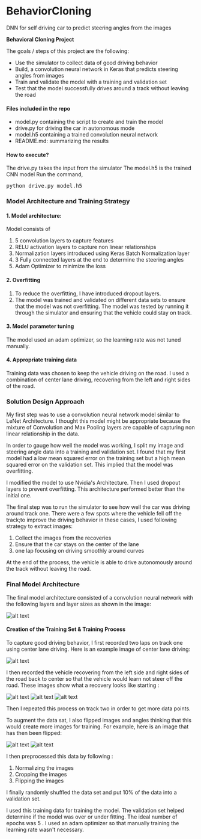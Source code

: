 # BehaviorCloning
DNN for self driving car to predict steering angles from the images 

[//]: # (Image References)

[image1]: ./examples/Nvidia_model.png "Model Visualization"
[image2]: ./examples/center.jpg 
[image3]: ./examples/rec_center.jpg "Recovery Image"
[image4]: ./examples/recov_left.jpg "Recovery Image"
[image5]: ./examples/rec_right.jpg "Recovery Image"
[image6]: ./examples/orig.png   "Normal Image"
[image7]: ./examples/flip.png "Flipped Image"

**Behavioral Cloning Project**

The goals / steps of this project are the following:
* Use the simulator to collect data of good driving behavior
* Build, a convolution neural network in Keras that predicts steering angles from images
* Train and validate the model with a training and validation set
* Test that the model successfully drives around a track without leaving the road

#### Files included in the repo
* model.py containing the script to create and train the model
* drive.py for driving the car in autonomous mode
* model.h5 containing a trained convolution neural network 
* README.md: summarizing the results

#### How to execute?

The drive.py takes the input from the simulator
The model.h5 is the trained CNN model 
Run the command, 
<pre>
python drive.py model.h5 
</pre>

### Model Architecture and Training Strategy

#### 1. Model architecture:
Model consists of 
1. 5 convolution layers to capture features 
2. RELU activation layers to capture non linear relationships
3. Normalization layers introduced using Keras Batch Normalization layer
4. 3 Fully connected layers at the end to determine the steering angles 
5. Adam Optimizer to minimize the loss 

#### 2. Overfitting 
1. To reduce the overfitting, I have introduced dropout layers. 
2. The model was trained and validated on different data sets to ensure that the model was not overfitting. The model was tested by 
running it through the simulator and ensuring that the vehicle could stay on track.

#### 3. Model parameter tuning 

The model used an adam optimizer, so the learning rate was not tuned manually.

#### 4. Appropriate training data

Training data was chosen to keep the vehicle driving on the road. 
I used a combination of center lane driving, recovering from the left and right sides of the road. 

### Solution Design Approach

My first step was to use a convolution neural network model similar to LeNet Architecture.
I thought this model might be appropriate because the mixture of Convolution and Max Pooling layers are capable of capturing non 
linear relationship in the data. 

In order to gauge how well the model was working, 
I split my image and steering angle data into a training and validation set. I found that my first 
model had a low mean squared error on the training set but a high mean squared error on the validation set. 
This implied that the model was overfitting. 

I modified the model to use Nvidia's Architecture. 
Then I used dropout layers to prevent overfitting. This architecture performed better than the initial one. 

The final step was to run the simulator to see how well the car was driving around track one.
There were a few spots where the vehicle fell off the track;to improve the driving behavior in these cases, I used following 
strategy to extract images:
1. Collect the images from the recoveries
2. Ensure that the car stays on the center of the lane 
3. one lap focusing on driving smoothly around curves

At the end of the process, the vehicle is able to drive autonomously around the track without leaving the road.


### Final Model Architecture

The final model architecture  consisted of a convolution neural network with the following layers and layer sizes as shown in the image:

![alt text][image1]

#### Creation of the Training Set & Training Process

To capture good driving behavior, I first recorded two laps on track one using center lane driving. Here is an example image of center lane driving:

![alt text][image2]

I then recorded the vehicle recovering from the left side and right sides of the road back to center so that the vehicle would learn not steer off the road. These images show what a recovery looks like starting :

![alt text][image3]
![alt text][image4]
![alt text][image5]

Then I repeated this process on track two in order to get more data points.

To augment the data sat, I also flipped images and angles thinking that this would create more images for training. For example, here is an image that has then been flipped:

![alt text][image6]
![alt text][image7]

 I then preprocessed this data by following :
 1. Normalizing the images
 2. Cropping the images 
 3. Flipping the images 

I finally randomly shuffled the data set and put 10% of the data into a validation set. 

I used this training data for training the model. The validation set helped determine if the model was over or under fitting. The ideal number of epochs was 5 . I used an adam optimizer so that manually training the learning rate wasn't necessary.

